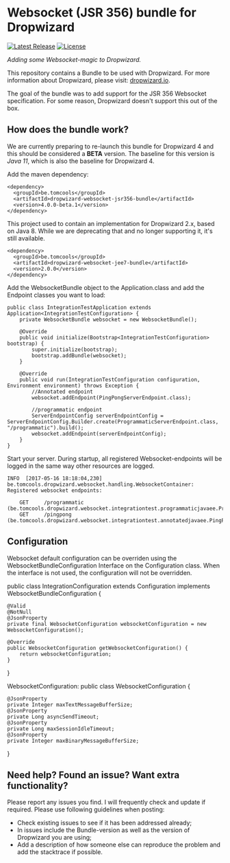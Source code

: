 Websocket (JSR 356) bundle for Dropwizard
==========

[![Latest Release](https://img.shields.io/maven-central/v/be.tomcools/dropwizard-websocket-jsr356-bundle)](http://mvnrepository.com/artifact/be.tomcools/dropwizard-websocket-jee7-bundle)
[![License](https://img.shields.io/badge/License-Apache%202-blue.svg)](https://github.com/TomCools/dropwizard-websocket-jee7-bundle/blob/master/LICENSE)

*Adding some Websocket-magic to Dropwizard.*

This repository contains a Bundle to be used with Dropwizard.
For more information about Dropwizard, please visit: [dropwizard.io](http://www.dropwizard.io).

The goal of the bundle was to add support for the JSR 356 Websocket specification.
For some reason, Dropwizard doesn't support this out of the box.

How does the bundle work?
---

We are currently preparing to re-launch this bundle for Dropwizard 4 and this should be considered a **BETA** version.
The baseline for this version is *Java 11*, which is also the baseline for Dropwizard 4.

Add the maven dependency: 

    <dependency>
      <groupId>be.tomcools</groupId>
      <artifactId>dropwizard-websocket-jsr356-bundle</artifactId>
      <version>4.0.0-beta.1</version>
    </dependency>
    
This project used to contain an implementation for Dropwizard 2.x, based on Java 8.
While we are deprecating that and no longer supporting it, it's still available.

    <dependency>
      <groupId>be.tomcools</groupId>
      <artifactId>dropwizard-websocket-jee7-bundle</artifactId>
      <version>2.0.0</version>
    </dependency>

Add the WebsocketBundle object to the Application.class and add the Endpoint classes you want to load:

    public class IntegrationTestApplication extends Application<IntegrationTestConfiguration> {
        private WebsocketBundle websocket = new WebsocketBundle();
    
        @Override
        public void initialize(Bootstrap<IntegrationTestConfiguration> bootstrap) {
            super.initialize(bootstrap);
            bootstrap.addBundle(websocket);
        }
    
        @Override
        public void run(IntegrationTestConfiguration configuration, Environment environment) throws Exception {
            //Annotated endpoint
            websocket.addEndpoint(PingPongServerEndpoint.class);
    
            //programmatic endpoint
            ServerEndpointConfig serverEndpointConfig = ServerEndpointConfig.Builder.create(ProgrammaticServerEndpoint.class, "/programmatic").build();
            websocket.addEndpoint(serverEndpointConfig);
        }
    }

Start your server. During startup, all registered Websocket-endpoints will be logged in the same way other resources are logged.

    INFO  [2017-05-16 18:18:04,230] be.tomcools.dropwizard.websocket.handling.WebsocketContainer: Registered websocket endpoints: 
    
    	GET		/programmatic (be.tomcools.dropwizard.websocket.integrationtest.programmaticjavaee.ProgrammaticServerEndpoint)
    	GET		/pingpong (be.tomcools.dropwizard.websocket.integrationtest.annotatedjavaee.PingPongServerEndpoint)
    

Configuration
---
Websocket default configuration can be overriden using the WebsocketBundleConfiguration Interface on the Configuration class.
When the interface is not used, the configuration will not be overridden.

public class IntegrationConfiguration extends Configuration implements WebsocketBundleConfiguration {

    @Valid
    @NotNull
    @JsonProperty
    private final WebsocketConfiguration websocketConfiguration = new WebsocketConfiguration();

    @Override
    public WebsocketConfiguration getWebsocketConfiguration() {
        return websocketConfiguration;
    }
}

WebsocketConfiguration:
public class WebsocketConfiguration {

    @JsonProperty
    private Integer maxTextMessageBufferSize;
    @JsonProperty
    private Long asyncSendTimeout;
    @JsonProperty
    private Long maxSessionIdleTimeout;
    @JsonProperty
    private Integer maxBinaryMessageBufferSize;
}


    
Need help? Found an issue? Want extra functionality?
---
Please report any issues you find. I will frequently check and update if required.
Please use following guidelines when posting:

* Check existing issues to see if it has been addressed already;
* In issues include the Bundle-version as well as the version of Dropwizard you are using;
* Add a description of how someone else can reproduce the problem and add the stacktrace if possible.
